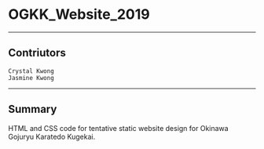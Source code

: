 # OGKK_Website_2019
-------------------------
Contriutors
-------------------------
    Crystal Kwong
    Jasmine Kwong

-------------------------
Summary
-------------------------
HTML and CSS code for tentative static website design for Okinawa Gojuryu Karatedo Kugekai.
